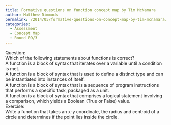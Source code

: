 ```yaml
---
title: Formative questions on function concept map by Tim McNamara
author: Matthew Dimmock
permalink: /2014/05/formative-questions-on-concept-map-by-tim-mcnamara/
categories:
  - Assessment
  - Concept Map
  - Round 09/3
---
```

<div>
  Question:
</div>

<div>
  Which of the following statements about functions is correct?
</div>

<div>
  A function is a block of syntax that iterates over a variable until a condition is met.<br /> A function is a block of syntax that is used to define a distinct type and can be instantiated into instances of itself.<br /> A function is a block of syntax that is a sequence of program instructions that performs a specific task, packaged as a unit.<br /> A function is a block of syntax that comprises a logical statement involving a comparison, which yields a Boolean (True or False) value.
</div>

<div>
  Exercise:
</div>

<div>
  Write a function that takes an x-y coordinate, the radius and centroid of a circle and determines if the point lies inside the circle.
</div>

&nbsp;
